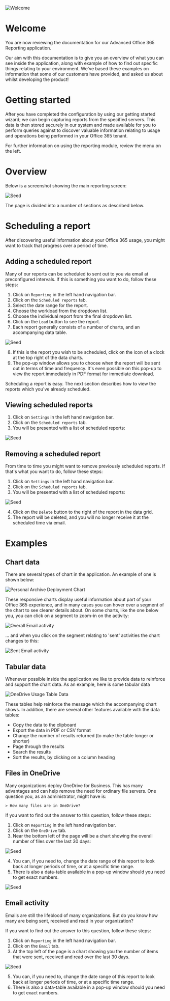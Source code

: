![Welcome](../images/welcome.jpg)

# Welcome

You are now reviewing the documentation for our Advanced Office 365 Reporting application.

Our aim with this documentation is to give you an overview of what you can see inside the application,
along with example of how to find out specific things relating to your environment. We've based these examples on information that some of our customers have provided, and asked us about whilst developing the product!

# Getting started

After you have completed the configuration by using our getting started wizard; we can begin capturing reports from the specified servers.  This data is then stored securely in our system and made available for you to perform queries against to discover valuable information relating to usage and operations being performed in your Office 365 tenant.

For further information on using the reporting module, review the menu on the left.

# Overview
Below is a screenshot showing the main reporting screen:

![Seed](images/reporting/overview.png)

The page is divided into a number of sections as described below.

# Scheduling a report

After discovering useful information about your Office 365 usage, you might want to track that progress over a period of time.

## Adding a scheduled report

Many of our reports can be scheduled to sent out to you via email at preconfigured intervals. If this is something you want to do, follow these steps:

1. Click on `Reporting` in the left hand navigation bar.
2. Click on the `Scheduled reports` tab.
3. Select the date range for the report.
4. Choose the workload from the dropdown list.
5. Choose the individual report from the final dropdown list.
6. Click on the `Load` button to see the report.
7. Each report generally consists of a number of charts, and an accompanying data table.

![Seed](images/reporting/a-report.png)

8. If this is the report you wish to be scheduled, click on the icon of a clock at the top right of the data charts.
9. The pop-up window allows you to choose when the report will be sent out in terms of time and frequency.  It's even possible on this pop-up to view the report immediately in PDF format for immediate download.

Scheduling a report is easy. The next section describes how to view the reports which you've already scheduled.

## Viewing scheduled reports

1. Click on `Settings` in the left hand navigation bar.
2. Click on the `Scheduled reports` tab.
3. You will be presented with a list of scheduled reports:

![Seed](images/reporting/scheduled-reports.png)

## Removing a scheduled report

From time to time you might want to remove previously scheduled reports. If that's what you want to do, follow these steps:

1. Click on `Settings` in the left hand navigation bar.
2. Click on the `Scheduled reports` tab.
3. You will be presented with a list of scheduled reports:

![Seed](images/reporting/scheduled-reports.png)

4. Click on the `Delete` button to the right of the report in the data grid.
5. The report will be deleted, and you will no longer receive it at the scheduled time via email.

# Examples

## Chart data

There are several types of chart in the application. An example of one is shown below:

![Personal Archive Deployment Chart](images/reporting/pa-deployment.png)

These responsive charts display useful information about part of your Offiec 365 experience,
and in many cases you can hover over a segment of the chart to see clearer details about. On some charts, like the one
below you, you can click on a segment to zoom-in on the activity:

![Overall Email activity](images/reporting/email-activity1.png)

... and when you click on the segment relating to 'sent' activities the chart changes to this:

![Sent Email activity](images/reporting/email-activity2.png)

## Tabular data

Whenever possible inside the application we like to provide data to reinforce and support the chart data. As
an example, here is some tabular data

![OneDrive Usage Table Data](images/reporting/tabular-data.png)

These tables help reinforce the message which the accompanying chart shows. In addition, there
are several other features available with the data tables:

- Copy the data to the clipboard
- Export the data in PDF or CSV format
- Change the number of results returned (to make the table longer or shorter)
- Page through the results
- Search the results
- Sort the results, by clicking on a column heading

## Files in OneDrive

Many organizations deploy OneDrive for Business. This has many advantages and can help remove the need for ordinary file servers.  One question you, as an administrator, might have is:

	> How many files are in OneDrive?

If you want to find out the answer to this question, follow these steps:

1. Click on `Reporting` in the left hand navigation bar.
2. Click on the `OneDrive` tab.
3. Near the bottom left of the page will be a chart showing the overall number of files over the last 30 days:

![Seed](images/reporting/example-OfB.png)

4. You can, if you need to, change the date range of this report to look back at longer periods of time, or at a specific time range.
5. There is also a data-table available in a pop-up window should you need to get exact numbers.

![Seed](images/reporting/example-OfB2.png)

## Email activity

Emails are still the lifeblood of many organizations. But do you know how many are being sent, received and read in your organization?

If you want to find out the answer to this question, follow these steps:

1. Click on `Reporting` in the left hand navigation bar.
2. Click on the `Email` tab.
3. At the top left of the page is a chart showing you the number of items that were sent, received and read over the last 30 days.

![Seed](images/reporting/example-email-activity.png)

5. You can, if you need to, change the date range of this report to look back at longer periods of time, or at a specific time range.
6. There is also a data-table available in a pop-up window should you need to get exact numbers.
